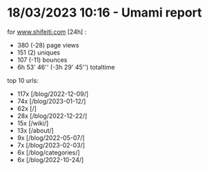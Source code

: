 # 18/03/2023 10:16 - Umami report
for www.shifeiti.com [24h] :

 - 380 (-28) page views
 - 151 (2) uniques
 - 107 (-11) bounces
 - 6h 53' 46'' (-3h 29' 45'') totaltime


top 10 urls:
 - 117x [/blog/2022-12-09/]
 - 74x [/blog/2023-01-12/]
 - 62x [/]
 - 28x [/blog/2022-12-22/]
 - 15x [/wiki/]
 - 13x [/about/]
 - 9x [/blog/2022-05-07/]
 - 7x [/blog/2023-02-03/]
 - 6x [/blog/categories/]
 - 6x [/blog/2022-10-24/]



